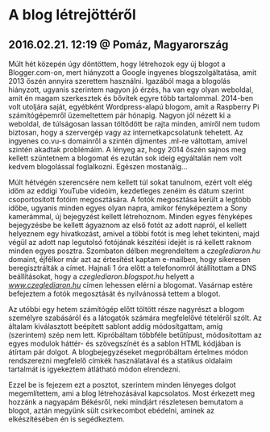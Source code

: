 # A blog létrejöttéről
## 2016.02.21. 12:19 @ Pomáz, Magyarország
Múlt hét közepén úgy döntöttem, hogy létrehozok egy új blogot a Blogger.com-on, mert hiányzott a Google ingyenes blogszolgáltatása, amit 2013 őszén annyira szerettem használni. Igazából maga a blogolás hiányzott, ugyanis szerintem nagyon jó érzés, ha van egy olyan weboldal, amit én magam szerkesztek és bővítek egyre több tartalommal. 2014-ben volt utoljára saját, egyébként Wordpress-alapú blogom, amit a Raspberry Pi számítógépemről üzemeltettem pár hónapig. Nagyon jól nézett ki a weboldal, de túlságosan lassan töltődött be rajta minden, amiről nem tudom biztosan, hogy a szervergép vagy az internetkapcsolatunk tehetett. Az ingyenes co.vu-s domainről a szintén díjmentes .ml-re váltottam, amivel szintén akadtak problémáim. A lényeg az, hogy 2014 őszén sajnos meg kellett szüntetnem a blogomat és ezután sok ideig egyáltalán nem volt kedvem blogolással foglalkozni. Egészen mostanáig...

Múlt hétvégén szerencsére nem kellett túl sokat tanulnom, ezért volt elég időm az eddigi YouTube videóim, kezdetleges zenéim és dátum szerint csoportosított fotóim megosztására. A fotók megosztása került a legtöbb időbe, ugyanis minden egyes olyan napra, amikor fényképeztem a Sony kamerámmal, új bejegyzést kellett létrehoznom. Minden egyes fényképes bejegyzésbe be kellett ágyaznom az első fotót az adott napról, el kellett helyeznem egy hivatkozást, amivel a többi fotót is meg lehet tekinteni, majd végül az adott nap legutolsó fotójának készítési idejét is rá kellett raknom minden egyes posztra. Szombaton délben megrendeltem a *czeglediaron.hu* domaint, éjfélkor már azt az értesítést kaptam e-mailben, hogy sikeresen beregisztrálták a címet. Hajnali 1 óra előtt a telefonomról átállítottam a DNS beállításokat, hogy a *czeglediaron.blogspot.hu* helyett a *www.czeglediaron.hu* címen lehessen elérni a blogomat. Vasárnap estére befejeztem a fotók megosztását és nyilvánossá tettem a blogot.

Az utóbbi egy hetem számítógép előtt töltött része nagyrészt a blogom személyre szabásáról és a látogatók számára megfelelővé tételéről szólt. Az általam kiválasztott beépített sablont addig módosítgattam, amíg (szerintem) szép nem lett. Kipróbáltam többféle betűtípust, módosítottam az egyes modulok háttér- és szövegszínét és a sablon HTML kódjában is átírtam pár dolgot. A blogbejegyzéseket megpróbáltam értelmes módon rendszerezni megfelelő címkék használatával és a statikus oldalaim tartalmát is igyekeztem átlátható módon elrendezni.

Ezzel be is fejezem ezt a posztot, szerintem minden lényeges dolgot megemlítettem, ami a blog létrehozásával kapcsolatos. Most érkezett meg hozzánk a nagyapám Békésről, neki mindjárt részletesen bemutatom a blogot, aztán megyünk sült csirkecombot ebédelni, aminek az elkészítésében én is segédkeztem.
<!--stackedit_data:
eyJoaXN0b3J5IjpbMjU1OTYzMTFdfQ==
-->